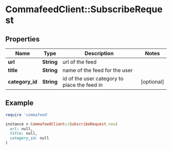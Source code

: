 # CommafeedClient::SubscribeRequest

## Properties

| Name | Type | Description | Notes |
| ---- | ---- | ----------- | ----- |
| **url** | **String** | url of the feed |  |
| **title** | **String** | name of the feed for the user |  |
| **category_id** | **String** | id of the user category to place the feed in | [optional] |

## Example

```ruby
require 'commafeed'

instance = CommafeedClient::SubscribeRequest.new(
  url: null,
  title: null,
  category_id: null
)
```

